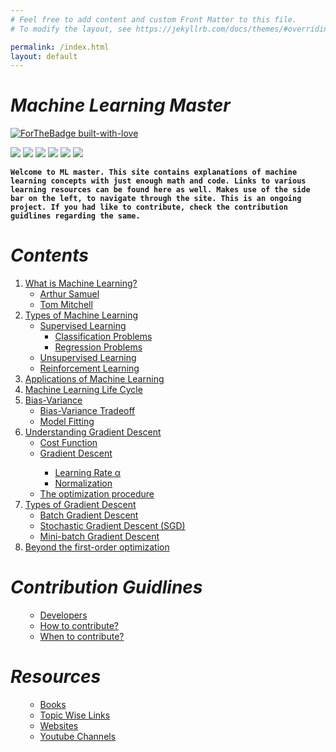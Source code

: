 ```yaml
---
# Feel free to add content and custom Front Matter to this file.
# To modify the layout, see https://jekyllrb.com/docs/themes/#overriding-theme-defaults

permalink: /index.html
layout: default
---
```

# ***Machine Learning Master***
[![ForTheBadge built-with-love](http://ForTheBadge.com/images/badges/built-with-love.svg)](https://github.com/NvsYashwanth)

![](https://badgen.net/badge/Code/Python/blue?icon=https://simpleicons.org/icons/python.svg&labelColor=cyan&label)    ![](https://badgen.net/badge/Library/ScikitLearn/blue?icon=https://upload.wikimedia.org/wikipedia/commons/0/05/Scikit_learn_logo_small.svg&labelColor=cyan&label)    ![](https://badgen.net/badge/Tools/pandas/blue?icon=https://simpleicons.org/icons/pandas.svg&labelColor=cyan&label)       ![](https://badgen.net/badge/Tools/numpy/blue?icon=https://upload.wikimedia.org/wikipedia/commons/1/1a/NumPy_logo.svg&labelColor=cyan&label)        ![](https://badgen.net/badge/Tools/matplotlib/blue?icon=https://upload.wikimedia.org/wikipedia/en/5/56/Matplotlib_logo.svg&labelColor=cyan&label)    ![](https://badgen.net/badge/icon/JupyterNotebook?icon=awesome&label)

**`Welcome to ML master.
This site contains explanations of machine learning concepts with just enough math and code.
Links to various learning resources can be found here as well.
Makes use of the side bar on the left, to navigate through the site.
This is an ongoing project. If you had like to contribute, check the contribution guidlines regarding the same.`**


# ***Contents***
<ol>
 <li><a href='https://nvsyashwanth.github.io/ML-Master/mlbasics/'>What is Machine Learning?</a>
  <ul>
   <li><a href='https://nvsyashwanth.github.io/ML-Master/mlbasics/'>Arthur Samuel</a></li>
   <li><a href='https://nvsyashwanth.github.io/ML-Master/mlbasics/'>Tom Mitchell</a></li>
  </ul>
 </li>
 
   <li><a href='https://nvsyashwanth.github.io/ML-Master/mlbasics/'>Types of Machine Learning</a>
   <ul>
    <li><a href='https://nvsyashwanth.github.io/ML-Master/mlbasics/'>Supervised Learning</a>
     <ul>
       <li><a href='https://nvsyashwanth.github.io/ML-Master/mlbasics/'>Classification Problems</a></li>
       <li><a href='https://nvsyashwanth.github.io/ML-Master/mlbasics/'>Regression Problems</a></li>
     </ul>
    </li>
    <li><a href='https://nvsyashwanth.github.io/ML-Master/mlbasics/'>Unsupervised Learning</a></li>
    <li><a href='https://nvsyashwanth.github.io/ML-Master/mlbasics/'>Reinforcement Learning</a></li>
   </ul>
 </li>

 <li><a href='https://nvsyashwanth.github.io/ML-Master/mlbasics/'>Applications of Machine Learning</a></li>
  
 <li><a href='https://nvsyashwanth.github.io/ML-Master/mlbasics/'>Machine Learning Life Cycle</a></li>
 
 <li><a href="https://github.com/NvsYashwanth/Machine-Learning-Master#5-bias-variance">Bias-Variance</a>
  <ul>
   <li><a href='https://github.com/NvsYashwanth/Machine-Learning-Master#bias-variance-trade-off'>Bias-Variance Tradeoff</a></li>
   <li><a href='https://github.com/NvsYashwanth/Machine-Learning-Master#model-fitting'>Model Fitting</a></li>
  </ul>
 </li>
 
  <li><a href="https://github.com/NvsYashwanth/Machine-Learning-Master#6-understanding-gradient-descent">Understanding Gradient Descent</a>
  <ul>
   <li><a href='https://github.com/NvsYashwanth/Machine-Learning-Master#cost-function'>Cost Function</a></li>
   <li><a href='https://github.com/NvsYashwanth/Machine-Learning-Master#gradient-descent'>Gradient Descent</a></li>
     <ul>
      <li><a href='https://github.com/NvsYashwanth/Machine-Learning-Master#learning-rate-%CE%B1'>Learning Rate α</a></li>
      <li><a href='https://github.com/NvsYashwanth/Machine-Learning-Master#normalization'>Normalization</a></li>
  </ul>
   
   <li><a href='https://github.com/NvsYashwanth/Machine-Learning-Master#the-optimization-procedure'>The optimization procedure</a></li>
  </ul>
 </li>
 
 <li><a href='https://github.com/NvsYashwanth/Machine-Learning-Master#7-types-of-gradient-descent'>Types of Gradient Descent</a>
   <ul>
   <li><a href='https://github.com/NvsYashwanth/Machine-Learning-Master#batch-gradient-descent'>Batch Gradient Descent</a></li>
   <li><a href='https://github.com/NvsYashwanth/Machine-Learning-Master#stochastic-gradient-descent-sgd'>Stochastic Gradient Descent (SGD)</a></li>
   <li><a href='https://github.com/NvsYashwanth/Machine-Learning-Master#mini-batch-gradient-descent'>Mini-batch Gradient Descent</a></li>
  </ul>
</li>
 
 
 <li><a href='https://github.com/NvsYashwanth/Machine-Learning-Master#8-beyond-the-first-order-optimization'>Beyond the first-order optimization</a></li>
 
</ol>

# ***Contribution Guidlines***
<ol>
  <ul>
   <li><a href="https://www.javatpoint.com/machine-learning">Developers</a></li>
   <li><a href="https://www.javatpoint.com/applications-of-machine-learning">How to contribute?</a></li>
   <li><a href="https://www.javatpoint.com/machine-learning-life-cycle">When to contribute?</a></li>
  </ul>
</ol>

# ***Resources***
<ol>
  <ul>
   <li><a href="https://www.javatpoint.com/machine-learning">Books</a></li>
   <li><a href="https://www.javatpoint.com/applications-of-machine-learning">Topic Wise Links</a></li>
   <li><a href="https://www.javatpoint.com/machine-learning-life-cycle">Websites</a></li>
   <li><a href="https://www.javatpoint.com/machine-learning-life-cycle">Youtube Channels</a></li>
  </ul>
</ol>


